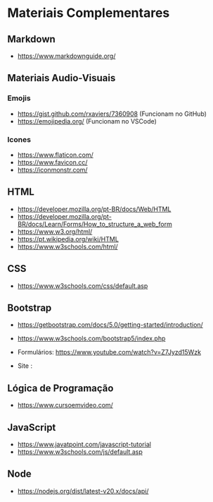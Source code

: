 # Materiais Complementares

## Markdown 
- https://www.markdownguide.org/

## Materiais Audio-Visuais 
### Emojis
- https://gist.github.com/rxaviers/7360908    (Funcionam no GitHub)
- https://emojipedia.org/                     (Funcionam no VSCode)

### Icones 
- https://www.flaticon.com/
- https://www.favicon.cc/
- https://iconmonstr.com/


## HTML 
- https://developer.mozilla.org/pt-BR/docs/Web/HTML 
- https://developer.mozilla.org/pt-BR/docs/Learn/Forms/How_to_structure_a_web_form
- https://www.w3.org/html/ 
- https://pt.wikipedia.org/wiki/HTML 
- https://www.w3schools.com/html/

## CSS
- https://www.w3schools.com/css/default.asp

## Bootstrap 
- https://getbootstrap.com/docs/5.0/getting-started/introduction/
- https://www.w3schools.com/bootstrap5/index.php

- Formulários:  https://www.youtube.com/watch?v=Z7Jyzd15Wzk
- Site       :  

## Lógica de Programação
- https://www.cursoemvideo.com/

## JavaScript 
- https://www.javatpoint.com/javascript-tutorial
- https://www.w3schools.com/js/default.asp 


## Node
- https://nodejs.org/dist/latest-v20.x/docs/api/